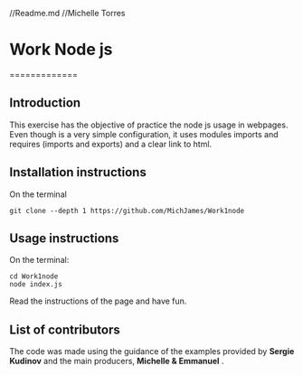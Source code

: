 //Readme.md
//Michelle Torres

# Work Node js
=============

## Introduction
This exercise has the objective of practice the node js usage in webpages. Even though is a very simple configuration, it uses modules imports and requires (imports and exports) and a clear link to html.

## Installation instructions
On the terminal

 ```
git clone --depth 1 https://github.com/MichJames/Work1node
 ```

## Usage instructions
On the terminal:

```
cd Work1node
node index.js
```
Read the instructions of the page and have fun.

## List of contributors
The code was made using the guidance of the examples provided by **Sergie Kudinov** and the main producers, **Michelle & Emmanuel** .
